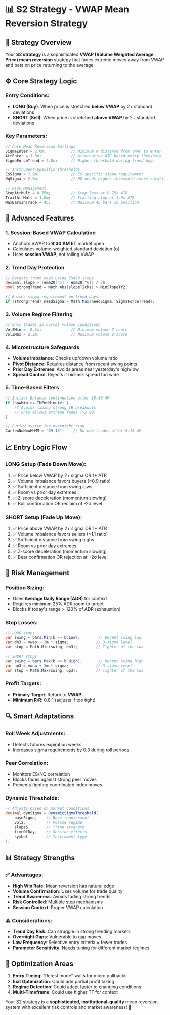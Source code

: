 # 📊 S2 Strategy - VWAP Mean Reversion Strategy

## 🎯 **Strategy Overview**
Your **S2 strategy** is a sophisticated **VWAP (Volume Weighted Average Price) mean reversion** strategy that fades extreme moves away from VWAP and bets on price returning to the average.

## ⚙️ **Core Strategy Logic**

### **Entry Conditions:**
- **LONG (Buy)**: When price is stretched **below VWAP** by 2+ standard deviations
- **SHORT (Sell)**: When price is stretched **above VWAP** by 2+ standard deviations

### **Key Parameters:**
```csharp
// Core Mean Reversion Settings
SigmaEnter = 2.0m;           // Minimum σ distance from VWAP to enter
AtrEnter = 1.0m;             // Alternative ATR-based entry threshold
SigmaForceTrend = 2.8m;      // Higher threshold during trend days

// Instrument-Specific Thresholds
EsSigma = 2.0m;              // ES-specific sigma requirement
NqSigma = 2.6m;              // NQ needs higher threshold (more volatile)

// Risk Management
StopAtrMult = 0.75m;         // Stop loss at 0.75x ATR
TrailAtrMult = 1.0m;         // Trailing stop at 1.0x ATR
MaxBarsInTrade = 45;         // Maximum 45 bars in position
```

## 🔧 **Advanced Features**

### **1. Session-Based VWAP Calculation**
- Anchors VWAP to **9:30 AM ET** market open
- Calculates volume-weighted standard deviation (σ)
- Uses **session VWAP**, not rolling VWAP

### **2. Trend Day Protection**
```csharp
// Detects trend days using EMA20 slope
decimal slope = (ema20[^1] - ema20[^6]) / 5m;
bool strongTrend = Math.Abs(slopeTicks) > MinSlopeTf2;

// Raises sigma requirement on trend days
if (strongTrend) needSigma = Math.Max(needSigma, SigmaForceTrend);
```

### **3. Volume Regime Filtering**
```csharp
// Only trades in normal volume conditions
VolZMin = -0.3m;             // Minimum volume Z-score
VolZMax = 2.2m;              // Maximum volume Z-score
```

### **4. Microstructure Safeguards**
- **Volume Imbalance**: Checks up/down volume ratio
- **Pivot Distance**: Requires distance from recent swing points
- **Prior Day Extremes**: Avoids areas near yesterday's high/low
- **Spread Control**: Rejects if bid-ask spread too wide

### **5. Time-Based Filters**
```csharp
// Initial Balance continuation after 10:30 AM
if (nowMin >= IbEndMinute) {
    // Avoids fading strong IB breakouts
    // Only allows extreme fades (>2.8σ)
}

// Curfew system for overnight risk
CurfewNoNewHHMM = "09:15";    // No new trades after 9:15 AM
```

## 📈 **Entry Logic Flow**

### **LONG Setup (Fade Down Move):**
1. ✅ Price below VWAP by 2+ sigma OR 1+ ATR
2. ✅ Volume imbalance favors buyers (≥0.9 ratio)
3. ✅ Sufficient distance from swing lows
4. ✅ Room vs prior day extremes
5. ✅ Z-score deceleration (momentum slowing)
6. ✅ Bull confirmation OR reclaim of -2σ level

### **SHORT Setup (Fade Up Move):**
1. ✅ Price above VWAP by 2+ sigma OR 1+ ATR
2. ✅ Volume imbalance favors sellers (≤1.1 ratio)
3. ✅ Sufficient distance from swing highs
4. ✅ Room vs prior day extremes
5. ✅ Z-score deceleration (momentum slowing)
6. ✅ Bear confirmation OR rejection at +2σ level

## 🎲 **Risk Management**

### **Position Sizing:**
- Uses **Average Daily Range (ADR)** for context
- Requires minimum 25% ADR room to target
- Blocks if today's range > 120% of ADR (exhaustion)

### **Stop Losses:**
```csharp
// LONG stops
var swing = bars.Min(b => b.Low);        // Recent swing low
var dn3 = vwap - 3m * sigma;            // 3-sigma level
var stop = Math.Min(swing, dn3);        // Tighter of the two

// SHORT stops  
var swing = bars.Max(b => b.High);       // Recent swing high
var up3 = vwap + 3m * sigma;            // 3-sigma level
var stop = Math.Max(swing, up3);        // Tighter of the two
```

### **Profit Targets:**
- **Primary Target**: Return to **VWAP**
- **Minimum R:R**: 0.8:1 (adjusts if too tight)

## 🔍 **Smart Adaptations**

### **Roll Week Adjustments:**
- Detects futures expiration weeks
- Increases sigma requirements by 0.3 during roll periods

### **Peer Correlation:**
- Monitors ES/NQ correlation
- Blocks fades against strong peer moves
- Prevents fighting coordinated index moves

### **Dynamic Thresholds:**
```csharp
// Adjusts based on market conditions
decimal dynSigma = DynamicSigmaThreshold(
    baseSigma,    // Base requirement
    volz,         // Volume regime
    slope5,       // Trend strength  
    timeOfDay,    // Session effects
    symbol        // Instrument type
);
```

## 📊 **Strategy Strengths**

### ✅ **Advantages:**
- **High Win Rate**: Mean reversion has natural edge
- **Volume Confirmation**: Uses volume for trade quality
- **Trend Awareness**: Avoids fading strong trends
- **Risk Controlled**: Multiple stop mechanisms
- **Session Context**: Proper VWAP calculation

### ⚠️ **Considerations:**
- **Trend Day Risk**: Can struggle in strong trending markets
- **Overnight Gaps**: Vulnerable to gap moves
- **Low Frequency**: Selective entry criteria = fewer trades
- **Parameter Sensitivity**: Needs tuning for different market regimes

## 🎯 **Optimization Areas**
1. **Entry Timing**: "Retest mode" waits for micro pullbacks
2. **Exit Optimization**: Could add partial profit taking
3. **Regime Detection**: Could adapt faster to changing conditions
4. **Multi-Timeframe**: Could use higher TF for context

Your S2 strategy is a **sophisticated, institutional-quality** mean reversion system with excellent risk controls and market awareness! 🚀